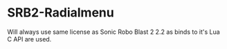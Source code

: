 # SRB2-Radialmenu

Will always use same license as Sonic Robo Blast 2 2.2 as binds to it's Lua C API are used.
